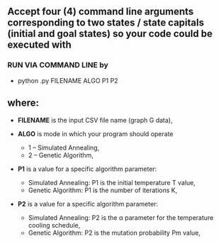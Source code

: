 ## Accept four (4) command line arguments corresponding to two states / state capitals (initial and goal states) so your code could be executed with

### RUN VIA COMMAND LINE by 
- python .py FILENAME ALGO P1 P2

## where:

- **FILENAME** is the input CSV file name (graph G data),
- **ALGO** is mode in which your program should operate

  - 1 – Simulated Annealing,
  - 2 – Genetic Algorithm,

- **P1** is a value for a specific algorithm parameter:

  - Simulated Annealing: P1 is the initial temperature T value,
  - Genetic Algorithm: P1 is the number of iterations K,

- **P2** is a value for a specific algorithm parameter:

  - Simulated Annealing: P2 is the α parameter for the temperature cooling schedule,
  - Genetic Algorithm: P2 is the mutation probability Pm value,
